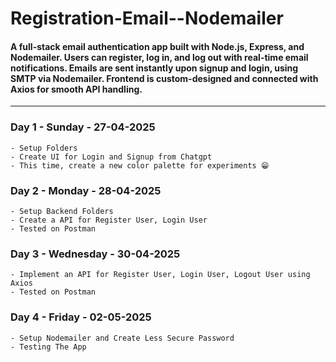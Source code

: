 # Registration-Email--Nodemailer

#### A full-stack email authentication app built with Node.js, Express, and Nodemailer. Users can register, log in, and log out with real-time email notifications. Emails are sent instantly upon signup and login, using SMTP via Nodemailer. Frontend is custom-designed and connected with Axios for smooth API handling.

---
### Day 1 - Sunday - 27-04-2025
    - Setup Folders
    - Create UI for Login and Signup from Chatgpt
    - This time, create a new color palette for experiments 😁

### Day 2 - Monday - 28-04-2025
    - Setup Backend Folders
    - Create a API for Register User, Login User
    - Tested on Postman

### Day 3 - Wednesday - 30-04-2025
    - Implement an API for Register User, Login User, Logout User using Axios
    - Tested on Postman

### Day 4 - Friday - 02-05-2025
    - Setup Nodemailer and Create Less Secure Password
    - Testing The App